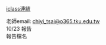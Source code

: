 [iclass連結](https://iclass.tku.edu.tw/course/209116/courseware)

老師email: chiyi_tsai@o365.tku.edu.tw   
10/23 報告  
報告檔名  
